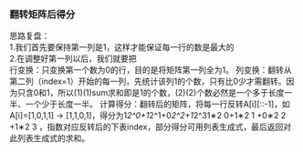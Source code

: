 ### 翻转矩阵后得分
思路复盘：  
1.我们首先要保持第一列是1，这样才能保证每一行的数是最大的  
2.在调整好第一列以后，我们就要把  
行变换：只变换第一个数为0的行，目的是将矩阵第一列全为1。
列变换：翻转从第二列（index=1）开始的每一列，先统计该列1的个数，只有比0少才需翻转。因为只含0和1，所以(1)(1)sum求和即是1的个数，(2)(2)个数必然是一个多于长度一半、一个少于长度一半。
计算得分：翻转后的矩阵，将每一行反转A[i][::-1]，如A[i]=[1,0,1,1] → [1,1,0,1]，得分为1*2^0+1*2^1+0*2^2+1*2^31∗2 
0+1∗2 
1
 +0∗2 
2
 +1∗2 
3
 ，指数对应反转后的下表index，部分得分可用列表生成式，最后返回对此列表生成式的求和。
